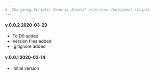 ```yaml
--- 
#  Changelog Scripts: Generic Joomla! extension deployment scripts
---
```

<h4>v.0.0.2 2020-03-29</h4>
<ul>
<li>To D0 added</li>
<li>Version files added</li>
<li>.gitignore added</li>
</ul>

<h4>v.0.0.1 2020-03-14</h4>
<ul>
<li>Initial version</li>
</ul>
